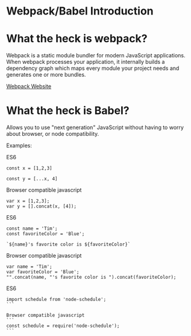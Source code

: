# Webpack/Babel Introduction

# What the heck is webpack?

Webpack is a static module bundler for modern JavaScript applications. When webpack processes your application, it internally builds a dependency graph which maps every module your project needs and generates one or more bundles.

[Webpack Website](https://webpack.js.org/)


# What the heck is Babel?

Allows you to use "next generation" JavaScript without having to worry about browser, or node compatibility.

Examples:

ES6
```
const x = [1,2,3]

const y = [...x, 4]
```

Browser compatible javascript
```
var x = [1,2,3];
var y = [].concat(x, [4]);
```


ES6
```
const name = 'Tim';
const favoriteColor = 'Blue';

`${name}'s favorite color is ${favoriteColor}`
```

Browser compatible javascript
```
var name = 'Tim';
var favoriteColor = 'Blue';
"".concat(name, "'s favorite color is ").concat(favoriteColor);
```

ES6
````
import schedule from 'node-schedule';
```

Browser compatible javascript
```
const schedule = require('node-schedule');
```
